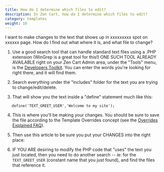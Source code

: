 ```yaml
---
title: How do I determine which files to edit? 
description: In Zen Cart, how do I determine which files to edit? 
category: templates
weight: 10
---
```


I want to make changes to the text that shows up in xxxxxxxxx spot on xxxxxx page. How do I find out what where it is, and what file to change?

1. Use a good search tool that can handle standard text files using a .PHP extension (WinGrep is a great tool for this!)
ONE SUCH TOOL ALREADY AVAILABLE right on your Zen Cart Admin area, under the "Tools" menu, 
is the [Developers Toolkit](/user/admin_pages/tools/developers_tool_kit/).  You can enter the words you're looking for right there, and it will find them. 

2. Search everything under the "includes" folder for the text you are trying to change/edit/delete.

3. That will show you the text inside a "define" statement much like this:

```
   define('TEXT_GREET_USER','Welcome to my site');
```

4. This is where you'll be making your changes. You should be sure to save the file according to the Template Overrides 
concept (see the [Overrides Explained FAQ](/user/template/template_overrides/)).

5. Then use this article to be sure you put your CHANGES into the right place:

6. IF YOU ARE desiring to modify the PHP code that "uses" the text you just located, then you need to do another search -- ie: for the `TEXT_GREET_USER` (constant name that you just found), and find the files that reference it. 


